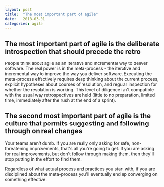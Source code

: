 ```yaml
---
layout: post
title:  "The most important part of agile"
date:   2018-03-01
categories: agile
---
```


## The most important part of agile is the deliberate introspection that should precede the retro ##

People think about agile as an iterative and incremental way to deliver software.  The real power is in the meta-process - the iterative and incremental way to improve the way you deliver software.  Executing the meta-process effectively requires deep thinking about the current process, explicit hypotheses about courses of resolution, and regular inspection for whether the resolution is working.  This level of diligence isn't compatible with the usual way retrospectives are held (little to no preparation, limited time, immediately after the rush at the end of a sprint).

## The second most important part of agile is the culture that permits suggesting and following through on real changes ##

Your teams aren't dumb.  If you are really only asking for safe, non-threatening improvements, that's all you're going to get.  If you are asking for real improvements, but don't follow through making them, then they'll stop putting in the effort to find them.

Regardless of what actual process and practices you start with, if you are disciplined about the meta-process you'll eventually end up converging on something effective.
